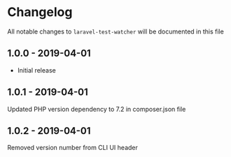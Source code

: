 # Changelog

All notable changes to `laravel-test-watcher` will be documented in this file

## 1.0.0 - 2019-04-01

- Initial release

## 1.0.1 - 2019-04-01

Updated PHP version dependency to 7.2 in composer.json file

## 1.0.2 - 2019-04-01

Removed version number from CLI UI header
